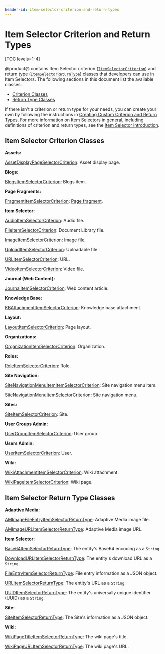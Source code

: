```yaml
---
header-id: item-selector-criterion-and-return-types
---
```


# Item Selector Criterion and Return Types

[TOC levels=1-4]

@product@ contains Item Selector criterion 
([`ItemSelectorCriterion`](@app-ref@/item-selector/latest/javadocs/com/liferay/item/selector/ItemSelectorCriterion.html)) 
and return type 
([`ItemSelectorReturnType`](@app-ref@/item-selector/latest/javadocs/com/liferay/item/selector/ItemSelectorReturnType.html)) 
classes that developers can use in Item Selectors. The following sections in 
this document list the available classes: 

-   [Criterion Classes](#item-selector-criterion-classes)
-   [Return Type Classes](#item-selector-return-type-classes)

If there isn't a criterion or return type for your needs, you can create your 
own by following the instructions in 
[Creating Custom Criterion and Return Types](/docs/7-2/frameworks/-/knowledge_base/f/creating-custom-criterion-and-return-types). 
For more information on Item Selectors in general, including definitions of 
criterion and return types, see the 
[Item Selector introduction](/docs/7-2/frameworks/-/knowledge_base/f/item-selector). 

## Item Selector Criterion Classes

**Assets:**

[AssetDisplayPageSelectorCriterion](@app-ref@/asset/latest/javadocs/com/liferay/asset/display/page/item/selector/criterion/AssetDisplayPageSelectorCriterion.html): 
Asset display page. 

**Blogs:**

[BlogsItemSelectorCriterion](@app-ref@/blogs/latest/javadocs/com/liferay/blogs/item/selector/criterion/BlogsItemSelectorCriterion.html): 
Blogs item. 

**Page Fragments:**

[FragmentItemSelectorCriterion](@app-ref@/fragment/latest/javadocs/com/liferay/fragment/item/selector/criterion/FragmentItemSelectorCriterion.html): 
[Page fragment](/docs/7-2/frameworks/-/knowledge_base/f/page-fragments). 

**Item Selector:**

[AudioItemSelectorCriterion](@app-ref@/item-selector/latest/javadocs/com/liferay/item/selector/criteria/audio/criterion/AudioItemSelectorCriterion.html): 
Audio file. 

[FileItemSelectorCriterion](@app-ref@/item-selector/latest/javadocs/com/liferay/item/selector/criteria/file/criterion/FileItemSelectorCriterion.html): 
Document Library file. 

[ImageItemSelectorCriterion](@app-ref@/item-selector/latest/javadocs/com/liferay/item/selector/criteria/image/criterion/ImageItemSelectorCriterion.html): 
Image file. 

[UploadItemSelectorCriterion](@app-ref@/item-selector/latest/javadocs/com/liferay/item/selector/criteria/upload/criterion/UploadItemSelectorCriterion.html):
Uploadable file. 

[URLItemSelectorCriterion](@app-ref@/item-selector/latest/javadocs/com/liferay/item/selector/criteria/url/criterion/URLItemSelectorCriterion.html):
URL. 

[VideoItemSelectorCriterion](@app-ref@/item-selector/latest/javadocs/com/liferay/item/selector/criteria/video/criterion/VideoItemSelectorCriterion.html):
Video file. 

**Journal (Web Content):**

[JournalItemSelectorCriterion](@app-ref@/journal/latest/javadocs/com/liferay/journal/item/selector/criterion/JournalItemSelectorCriterion.html): 
Web content article. 

**Knowledge Base:**

[KBAttachmentItemSelectorCriterion](@app-ref@/knowledge-base/latest/javadocs/com/liferay/knowledge/base/item/selector/criterion/KBAttachmentItemSelectorCriterion.html): 
Knowledge base attachment. 

**Layout:**

[LayoutItemSelectorCriterion](@app-ref@/layout/latest/javadocs/com/liferay/layout/item/selector/criterion/LayoutItemSelectorCriterion.html): 
Page layout. 

**Organizations:**

[OrganizationItemSelectorCriterion](@app-ref@/organizations/latest/javadocs/com/liferay/organizations/item/selector/OrganizationItemSelectorCriterion.html): 
Organization. 

**Roles:**

[RoleItemSelectorCriterion](@app-ref@/roles/latest/javadocs/com/liferay/roles/item/selector/RoleItemSelectorCriterion.html): 
Role. 

**Site Navigation:**

[SiteNavigationMenuItemItemSelectorCriterion](@app-ref@/site-navigation/latest/javadocs/com/liferay/site/navigation/item/selector/criterion/SiteNavigationMenuItemItemSelectorCriterion.html): 
Site navigation menu item.

[SiteNavigationMenuItemSelectorCriterion](@app-ref@/site-navigation/latest/javadocs/com/liferay/site/navigation/item/selector/criterion/SiteNavigationMenuItemSelectorCriterion.html): 
Site navigation menu. 

**Sites:**

[SiteItemSelectorCriterion](@app-ref@/site/latest/javadocs/com/liferay/site/item/selector/criterion/SiteItemSelectorCriterion.html): 
Site.

**User Groups Admin:**

[UserGroupItemSelectorCriterion](@app-ref@/user-groups-admin/latest/javadocs/com/liferay/user/groups/admin/item/selector/UserGroupItemSelectorCriterion.html): 
User group.

**Users Admin:**

[UserItemSelectorCriterion](@app-ref@/users-admin/latest/javadocs/com/liferay/users/admin/item/selector/UserItemSelectorCriterion.html): 
User. 

**Wiki:** 

[WikiAttachmentItemSelectorCriterion](@app-ref@/wiki/latest/javadocs/com/liferay/wiki/item/selector/criterion/WikiAttachmentItemSelectorCriterion.html): 
Wiki attachment.

[WikiPageItemSelectorCriterion](@app-ref@/wiki/latest/javadocs/com/liferay/wiki/item/selector/criterion/WikiPageItemSelectorCriterion.html): 
Wiki page.

## Item Selector Return Type Classes

**Adaptive Media:**

[AMImageFileEntryItemSelectorReturnType](@app-ref@/adaptive-media/latest/javadocs/com/liferay/adaptive/media/image/item/selector/AMImageFileEntryItemSelectorReturnType.html): 
Adaptive Media image file. 

[AMImageURLItemSelectorReturnType](@app-ref@/adaptive-media/latest/javadocs/com/liferay/adaptive/media/image/item/selector/AMImageURLItemSelectorReturnType.html): 
Adaptive Media image URL.

**Item Selector:**

[Base64ItemSelectorReturnType](@app-ref@/item-selector/latest/javadocs/com/liferay/item/selector/criteria/Base64ItemSelectorReturnType.html): 
The entity's Base64 encoding as a `String`. 

[DownloadURLItemSelectorReturnType](@app-ref@/item-selector/latest/javadocs/com/liferay/item/selector/criteria/DownloadURLItemSelectorReturnType.html): 
The entity's download URL as a `String`. 

[FileEntryItemSelectorReturnType](@app-ref@/item-selector/latest/javadocs/com/liferay/item/selector/criteria/FileEntryItemSelectorReturnType.html): 
File entry information as a JSON object. 

[URLItemSelectorReturnType](@app-ref@/item-selector/latest/javadocs/com/liferay/item/selector/criteria/URLItemSelectorReturnType.html): 
The entity's URL as a `String`. 

[UUIDItemSelectorReturnType](@app-ref@/item-selector/latest/javadocs/com/liferay/item/selector/criteria/UUIDItemSelectorReturnType.html): 
The entity's universally unique identifier (UUID) as a `String`. 

**Site:**

[SiteItemSelectorReturnType](@app-ref@/site/latest/javadocs/com/liferay/site/item/selector/criteria/SiteItemSelectorReturnType.html): 
The Site's information as a JSON object. 

**Wiki:**

[WikiPageTitleItemSelectorReturnType](@app-ref@/wiki/latest/javadocs/com/liferay/wiki/item/selector/WikiPageTitleItemSelectorReturnType.html): 
The wiki page's title. 

[WikiPageURLItemSelectorReturnType](@app-ref@/wiki/latest/javadocs/com/liferay/wiki/item/selector/WikiPageURLItemSelectorReturnType.html): 
The wiki page's URL. 
